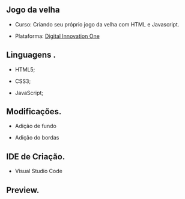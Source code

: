 ## Jogo da velha

* Curso: Criando seu próprio jogo da velha com HTML e Javascript.

* Plataforma: [Digital Innovation One](https://digitalinnovation.one/ )


## Linguagens .

* HTML5;

* CSS3;

* JavaScript;

  

## Modificações.

* Adição de fundo

* Adição do bordas 

  

## IDE de Criação.	

* Visual Studio Code

  

## Preview.

